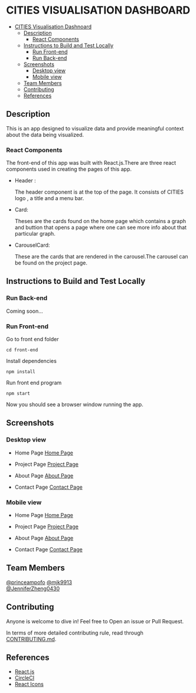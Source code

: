 # CITIES VISUALISATION DASHBOARD

- [CITIES Visualisation Dashnoard](#cities-visualisation-dashboard)
    - [Description](#description)
        - [React Components](#react-components)
    - [Instructions to Build and Test Locally](#instructions-to-build-and-test-locally)
        - [Run Front-end](#run-front-end)
        - [Run Back-end](#run-back-end)
    - [Screenshots](#screenshots)
        - [Desktop view](#desktop-view)
        - [Mobile view](#mobile-view)
    - [Team Members](#team-members)
    - [Contributing](#contributing)
    - [References](#references)

## Description
This is an app designed to visualize data and provide meaningful context about the data being visualized.

### React Components
 
The front-end of this app was built with React.js.There are three react components used in creating the pages of this app.

- Header :
    
    The header component is at the top of the page. It consists of CITIES logo , a title and a menu bar.


- Card:

    Theses are the cards found on the home page which contains a graph and buttion that opens a page where one can see more info about that particular graph.


- CarouselCard:

    These are the cards that are rendered in the carousel.The carousel can be found on the project page.



## Instructions to Build and Test Locally

### Run Back-end

Coming soon...

### Run Front-end

Go to front end folder  
```
cd front-end
```
Install dependencies
``` 
npm install
```
Run front end program
```
npm start
```
Now you should see a browser window running the app.   

## Screenshots

### Desktop view

- Home Page
    [Home Page](https://github.com/CITIES-Dashboard/Dashboard/screenshots/desktop1.png)

- Project Page
    [Project Page](https://github.com/CITIES-Dashboard/Dashboard/screenshots/desktop4.png)

- About Page
    [About Page](https://github.com/CITIES-Dashboard/Dashboard/screenshots/desktop2.png)

- Contact Page
    [Contact Page](https://github.com/CITIES-Dashboard/Dashboard/screenshots/desktop3.png)


### Mobile view

- Home Page
    [Home Page](https://github.com/CITIES-Dashboard/Dashboard/screenshots/mobile1.png)

- Project Page
    [Project Page](https://github.com/CITIES-Dashboard/Dashboard/screenshots/mobile4.png)

- About Page
    [About Page](https://github.com/CITIES-Dashboard/Dashboard/screenshots/mobile2.png)

- Contact Page
    [Contact Page](https://github.com/CITIES-Dashboard/Dashboard/screenshots/mobile3.png)

## Team Members

[@princeampofo](https://github.com/princeampofo)
[@mjk9913](https://github.com/mjk9913)    
[@JenniferZheng0430](https://github.com/JenniferZheng0430)        
     

## Contributing

Anyone is welcome to dive in! Feel free to Open an issue or Pull Request. 

In terms of more detailed contributing rule, read through 
[CONTRIBUTING.md](https://github.com/CITIES-Dashboard/Dashboard/CONTRIBUTING.md).


## References
- [React.js](https://reactjs.org/)
- [CircleCI](https://circleci.com/)
- [React Icons](https://react-icons.github.io/react-icons/)